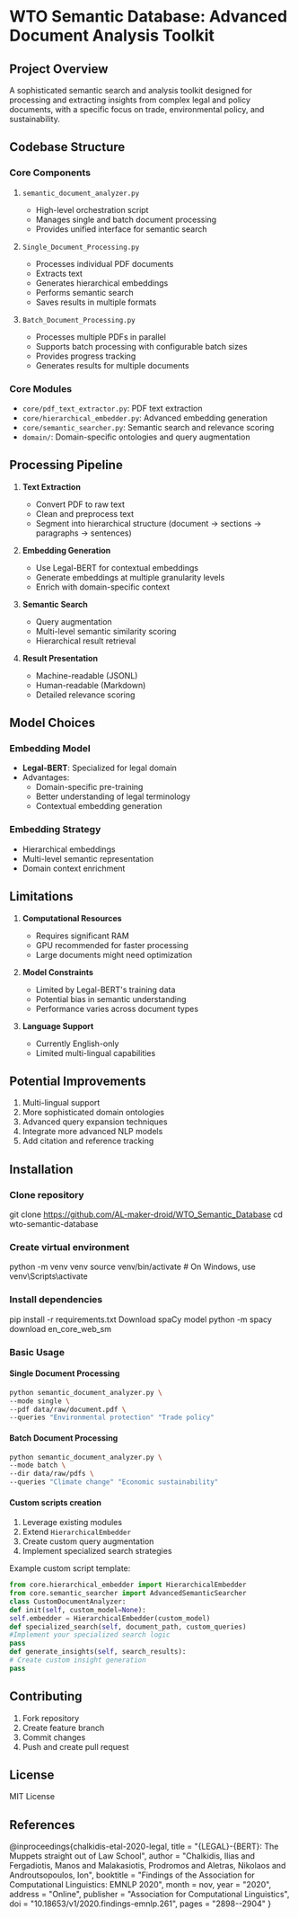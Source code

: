 # WTO Semantic Database: Advanced Document Analysis Toolkit

## Project Overview
A sophisticated semantic search and analysis toolkit designed for processing and extracting insights from complex legal and policy documents, with a specific focus on trade, environmental policy, and sustainability.

## Codebase Structure

### Core Components
1. `semantic_document_analyzer.py`
   - High-level orchestration script
   - Manages single and batch document processing
   - Provides unified interface for semantic search

2. `Single_Document_Processing.py`
   - Processes individual PDF documents
   - Extracts text
   - Generates hierarchical embeddings
   - Performs semantic search
   - Saves results in multiple formats

3. `Batch_Document_Processing.py`
   - Processes multiple PDFs in parallel
   - Supports batch processing with configurable batch sizes
   - Provides progress tracking
   - Generates results for multiple documents

### Core Modules
- `core/pdf_text_extractor.py`: PDF text extraction
- `core/hierarchical_embedder.py`: Advanced embedding generation
- `core/semantic_searcher.py`: Semantic search and relevance scoring
- `domain/`: Domain-specific ontologies and query augmentation

## Processing Pipeline

1. **Text Extraction**
   - Convert PDF to raw text
   - Clean and preprocess text
   - Segment into hierarchical structure (document → sections → paragraphs → sentences)

2. **Embedding Generation**
   - Use Legal-BERT for contextual embeddings
   - Generate embeddings at multiple granularity levels
   - Enrich with domain-specific context

3. **Semantic Search**
   - Query augmentation
   - Multi-level semantic similarity scoring
   - Hierarchical result retrieval

4. **Result Presentation**
   - Machine-readable (JSONL)
   - Human-readable (Markdown)
   - Detailed relevance scoring

## Model Choices

### Embedding Model
- **Legal-BERT**: Specialized for legal domain
- Advantages:
  - Domain-specific pre-training
  - Better understanding of legal terminology
  - Contextual embedding generation

### Embedding Strategy
- Hierarchical embeddings
- Multi-level semantic representation
- Domain context enrichment

## Limitations

1. **Computational Resources**
   - Requires significant RAM
   - GPU recommended for faster processing
   - Large documents might need optimization

2. **Model Constraints**
   - Limited by Legal-BERT's training data
   - Potential bias in semantic understanding
   - Performance varies across document types

3. **Language Support**
   - Currently English-only
   - Limited multi-lingual capabilities

## Potential Improvements

1. Multi-lingual support
2. More sophisticated domain ontologies
3. Advanced query expansion techniques
4. Integrate more advanced NLP models
5. Add citation and reference tracking

## Installation

### Clone repository
git clone https://github.com/AL-maker-droid/WTO_Semantic_Database
cd wto-semantic-database
### Create virtual environment
python -m venv venv
source venv/bin/activate # On Windows, use venv\Scripts\activate
### Install dependencies
pip install -r requirements.txt
Download spaCy model
python -m spacy download en_core_web_sm

### Basic Usage 
#### Single Document Processing
```bash
python semantic_document_analyzer.py \
--mode single \
--pdf data/raw/document.pdf \
--queries "Environmental protection" "Trade policy"
```
#### Batch Document Processing 
```bash
python semantic_document_analyzer.py \
--mode batch \
--dir data/raw/pdfs \
--queries "Climate change" "Economic sustainability"
```
#### Custom scripts creation 

1. Leverage existing modules
2. Extend `HierarchicalEmbedder`
3. Create custom query augmentation
4. Implement specialized search strategies

Example custom script template:
```python
from core.hierarchical_embedder import HierarchicalEmbedder
from core.semantic_searcher import AdvancedSemanticSearcher
class CustomDocumentAnalyzer:
def init(self, custom_model=None):
self.embedder = HierarchicalEmbedder(custom_model)
def specialized_search(self, document_path, custom_queries)
#Implement your specialized search logic
pass
def generate_insights(self, search_results):
# Create custom insight generation
pass
```

## Contributing

1. Fork repository
2. Create feature branch
3. Commit changes
4. Push and create pull request

## License
MIT License

## References 
@inproceedings{chalkidis-etal-2020-legal,
    title = "{LEGAL}-{BERT}: The Muppets straight out of Law School",
    author = "Chalkidis, Ilias  and
      Fergadiotis, Manos  and
      Malakasiotis, Prodromos  and
      Aletras, Nikolaos  and
      Androutsopoulos, Ion",
    booktitle = "Findings of the Association for Computational Linguistics: EMNLP 2020",
    month = nov,
    year = "2020",
    address = "Online",
    publisher = "Association for Computational Linguistics",
    doi = "10.18653/v1/2020.findings-emnlp.261",
    pages = "2898--2904"
}



